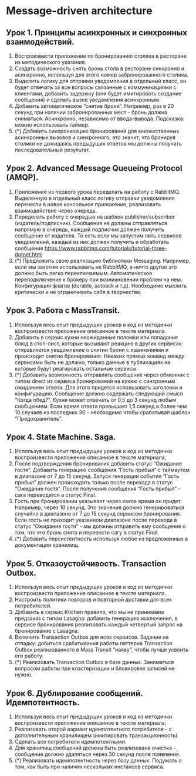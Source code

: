 # Message-driven architecture
## Урок 1. Принципы асинхронных и синхронных взаимодействий.
1. Воспроизвести приложение по бронированию столика в ресторане из методического указания.
2. Создать возможность снять бронь стола в ресторане синхронно и асинхронно, используя для этого номер забронированного столика.
3. Выделить логику для отправки уведомления в отдельный класс, он будет отвечать за все вопросы связанные с коммуникациями с клиентами, добавить задержку (они будет имитировать создание сообщения) и сделать вызов уведомления асинхронным.
4. Добавить автоматическое “снятие брони”. Например, раз в 20 секунд при наличии забронированных мест - бронь должна сниматься. Асинхронно, независимо от ввода-вывода. Подсказка: можно использовать таймер.
5. (*) Добавить синхронизацию бронирований для множественных асинхронных вызовов и синхронного, это значит, что бронируя столики не дожидаясь предыдущих ответов мы должны получать последовательный результат.

## Урок 2. Advanced Message Queueing Protocol (AMQP).
1. Приложение из первого урока переделать на работу с RabbitMQ. Выделенную в отдельный класс логику отправки уведомления перенести в новое консольное приложение, реализовать взаимодействие через очередь.
2. Переделать работу с очередью на шаблон publisher/subscriber (издатель/подписчик). Сообщения не должны отправляться напрямую в очередь, каждый подписчик должен получить сообщение от издателя. То есть если мы запустим пять сервисов уведомлений, каждый из них должен получить и обработать сообщение https://www.rabbitmq.com/tutorials/tutorial-three-dotnet.html
3. (*) Предложить свою реализацию библиотеки Messaging. Например, если мы захотим использовать не RabbitMQ, а нечто другое это должно быть легко переключаемым. Автоматическое переподключение к брокеру при возникновении проблем на нем. Конфигурация флагов (durable, autoack и т.д). Необходимо мыслить критически и не ограничивать себя в творчестве.

## Урок 3. Работа с MassTransit. 
1. Используя весь опыт предыдущих уроков и код из методички воспроизвести приложение описанное в тексте материала.
2. Добавить в сервис кухни неожиданные поломки или попадание блюд в стоп-лист, которые вызывают реакцию в других сервисах: отправляется уведомление о снятии брони с извинениями и происходит снятие бронирования. Никаких прямых команд между сервисами быть не должно, только данные в публикациях на которые будут реагировать остальные сервисы.
3. (*) Добавить возможность отправлять сообщение через обменник с типом direct из сервиса бронирований на кухню с синхронным ожиданием ответа. Для этого придется использовать заголовки и конфигурацию. Сообщение должно содержать следующий смысл “Когда обед?”. Кухня может отвечать от 0,5 до 3 секунд любым сообщением. Если время ответа превышает 1,5 секунд в более чем 10 случаев из последних 30 - необходимо чтобы срабатывал шаблон “Предохранитель”.

## Урок 4. State Machine. Saga.
1. Используя весь опыт предыдущих уроков и код из методички воспроизвести приложение описанное в тексте материала;
2. После подтверждения бронирования добавить статус “Ожидание гостя”. Добавить генерацию сообщения “Гость прибыл” с таймаутом в диапазоне от 7 до 15 секунд. Запуск генерации события “Гость прибыл” должен происходить только после перехода в статус “Ожидание гостя”. После получения сообщения “Гость прибыл” - сага переводится в статус Final.
3. Гость при бронировании указывает через какое время он придет. Например, через 10 секунд. Это значение должно генерироваться случайно в диапазоне от 7 до 15 секунд сервисом бронирования. Если гость не приходит указанном диапазоне после перехода в статус “Ожидание гостя” - мы должны отправить ему сообщение о том, что его бронь снята и перевести сагу в статус Final.
4. (*) Добавить персистентность используя любое из предложенных в документации хранилищ.

## Урок 5. Отказоустойчивость. Transaction Outbox.
1. Используя весь опыт предыдущих уроков и код из методички воспроизвести приложение описанное в тексте материала.
2. Настроить политики повторов и повторной доставки для всех потребителей.
3. Добавить в сервис Kitchen правило, что мы не принимаем предзаказ с типом Lasagna: добавить генерацию исключения, в сервисе бронирования реализовать каждый четвертый запрос на бронирование с Lasagna.
4. Включить Transaction Outbox для всех сервисов. Задание на отладку: добиться срабатывания работы паттерна Transaction Outbox реализованного в Mass Transit “наяву”, чтобы лучше усвоить его работу.
5. (*) Реализовать Transaction Outbox в базе данных. Заниматься вопросом работы при кластеризации и блокировке записей не нужно.

## Урок 6. Дублирование сообщений. Идемпотентность.
1. Используя весь опыт предыдущих уроков и код из методички воспроизвести приложение описанное в тексте материала;
2. Реализовать второй вариант идемпотентного потребителя - с дополнительным хранилищем (имитировать транзакционность).
3. Сделать все потребители идемпотентными.
4. Для хранилищ сообщений должны быть реализована очистка - сообщение должно удаляться через 30 секунд после появления.
5. (*) Реализовать идемпотентность через базу данных. Подумать о том, как быть при наличии нескольких инстансов сервиса.